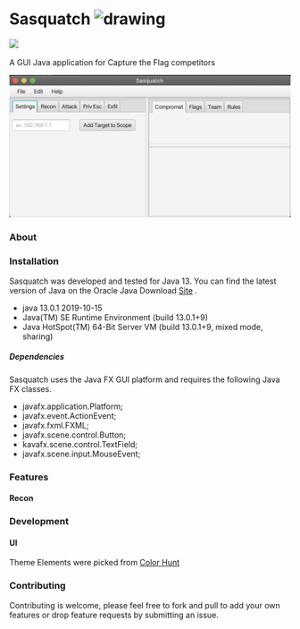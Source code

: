 # Sasquatch <img src="https://img.shields.io/github/v/release/tcbutler320/Sasquatch?include_prereleases" alt="drawing" width="125"/>
![](https://travis-ci.com/tcbutler320/Sasquatch.svg?branch=master) 



A GUI Java application for Capture the Flag competitors

![](assets/images/sasquatch-redWoods-v0.01.png)


### About 

### Installation 
Sasquatch was developed and tested for Java 13. You can find the latest version of Java on the Oracle Java Download [Site](https://www.java.com/en/download/) . 
+ java 13.0.1 2019-10-15
+ Java(TM) SE Runtime Environment (build 13.0.1+9)
+ Java HotSpot(TM) 64-Bit Server VM (build 13.0.1+9, mixed mode, sharing)

##### Dependencies 
Sasquatch uses the Java FX GUI platform and requires the following Java FX classes.

 + javafx.application.Platform;
 + javafx.event.ActionEvent;
 + javafx.fxml.FXML;
 + javafx.scene.control.Button;
 + kavafx.scene.control.TextField;
 + javafx.scene.input.MouseEvent;

### Features

#### Recon

### Development

#### UI 
Theme Elements were picked from [Color Hunt](https://colorhunt.com/)


### Contributing 
Contributing is welcome, please feel free to fork and pull to add your own features or drop feature requests by submitting an issue. 
